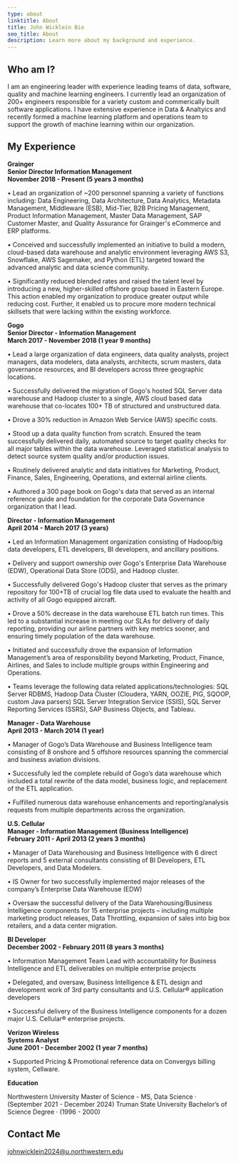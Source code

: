 ```yaml
---
type: about
linktitle: About
title: John Wicklein Bio
seo_title: About
description: Learn more about my background and experience.
---
```


## Who am I?

I am an engineering leader with experience leading teams of data, software, quality and machine learning engineers. I currently lead an organization of 200+ engineers responsible for a variety custom and commerically built software applications.  I have extensive experience in Data & Analtyics and recently formed a machine learning platform and operations team to support the growth of machine learning within our organization. 

## My Experience

**Grainger**  
**Senior Director Information Management**  
**November 2018 - Present (5 years 3 months)** 

• Lead an organization of ~200 personnel spanning a variety of functions including: Data Engineering, Data Architecture, Data Analytics, Metadata Management, Middleware (ESB), Mid-Tier, B2B Pricing Management, Product Information Management, Master Data Management, SAP Customer Master, and Quality Assurance for Grainger's eCommerce and ERP platforms.  

• Conceived and successfully implemented an initiative to build a modern, cloud-based data warehouse and analytic environment leveraging AWS S3, Snowflake, AWS Sagemaker, and Python (ETL) targeted toward the advanced analytic and data science community.  

• Significantly reduced blended rates and raised the talent level by introducing a new, higher-skilled offshore group based in Eastern Europe. This action enabled my organization to produce greater output while reducing cost. Further, it enabled us to procure more modern technical skillsets that were lacking within the existing workforce.

**Gogo**  
**Senior Director - Information Management**  
**March 2017 - November 2018 (1 year 9 months)**  

• Lead a large organization of data engineers, data quality analysts, project
managers, data modelers, data analysts, architects, scrum masters, data
governance resources, and BI developers across three geographic locations.

• Successfully delivered the migration of Gogo's hosted SQL Server data
warehouse and Hadoop cluster to a single, AWS cloud based data warehouse
that co-locates 100+ TB of structured and unstructured data.

• Drove a 30% reduction in Amazon Web Service (AWS) specific costs.

• Stood up a data quality function from scratch. Ensured the team successfully
delivered daily, automated source to target quality checks for all major tables
within the data warehouse. Leveraged statistical analysis to detect source
system quality and/or production issues.

• Routinely delivered analytic and data initiatives for Marketing, Product,
Finance, Sales, Engineering, Operations, and external airline clients.

• Authored a 300 page book on Gogo's data that served as an internal
reference guide and foundation for the corporate Data Governance
organization that I lead.

**Director - Information Management**  
**April 2014 - March 2017 (3 years)**

• Led an Information Management organization consisting of Hadoop/big data
developers, ETL developers, BI developers, and ancillary positions. 

• Delivery and support ownership over Gogo's Enterprise Data Warehouse
(EDW), Operational Data Store (ODS), and Hadoop cluster. 

• Successfully delivered Gogo's Hadoop cluster that serves as the primary
repository for 100+TB of crucial log file data used to evaluate the health and
activity of all Gogo equipped aircraft.

• Drove a 50% decrease in the data warehouse ETL batch run times. This led
to a substantial increase in meeting our SLAs for delivery of daily reporting,
providing our airline partners with key metrics sooner, and ensuring timely
population of the data warehouse.

• Initiated and successfully drove the expansion of Information Management’s
area of responsibility beyond Marketing, Product, Finance, Airlines, and Sales
to include multiple groups within Engineering and Operations.

• Teams leverage the following data related applications/technologies:
SQL Server RDBMS, Hadoop Data Cluster (Cloudera, YARN, OOZIE, PIG,
SQOOP, custom Java parsers) SQL Server Integration Service (SSIS), SQL
Server Reporting Services (SSRS), SAP Business Objects, and Tableau.

**Manager - Data Warehouse**  
**April 2013 - March 2014 (1 year)**

• Manager of Gogo’s Data Warehouse and Business Intelligence team
consisting of 8 onshore and 5 offshore resources spanning the commercial
and business aviation divisions.

• Successfully led the complete rebuild of Gogo’s data warehouse which
included a total rewrite of the data model, business logic, and replacement of
the ETL application. 

• Fulfilled numerous data warehouse enhancements and reporting/analysis
requests from multiple departments across the organization.

**U.S. Cellular**  
**Manager - Information Management (Business Intelligence)**  
**February 2011 - April 2013 (2 years 3 months)**  

• Manager of Data Warehousing and Business Intelligence with 6 direct reports
and 5 external consultants consisting of BI Developers, ETL Developers, and
Data Modelers. 

• IS Owner for two successfully implemented major releases of the company’s
Enterprise Data Warehouse (EDW)

• Oversaw the successful delivery of the Data Warehousing/Business
Intelligence components for 15 enterprise projects – including multiple
marketing product releases, Data Throttling, expansion of sales into big box
retailers, and a data center migration. 

**BI Developer**  
**December 2002 - February 2011 (8 years 3 months)**  

• Information Management Team Lead with accountability for Business
Intelligence and ETL deliverables on multiple enterprise projects

• Delegated, and oversaw, Business Intelligence & ETL design and
development work of 3rd party consultants and U.S. Cellular® application
developers

• Successful delivery of the Business Intelligence components for a dozen
major U.S. Cellular® enterprise projects. 

**Verizon Wireless**  
**Systems Analyst**  
**June 2001 - December 2002 (1 year 7 months)**  

• Supported Pricing & Promotional reference data on Convergys billing
system, Cellware.

**Education**  

Northwestern University
Master of Science - MS, Data Science · (September 2021 - December 2024)
Truman State University
Bachelor’s of Science Degree  · (1996 - 2000)

## Contact Me

johnwicklein2024@u.northwestern.edu
